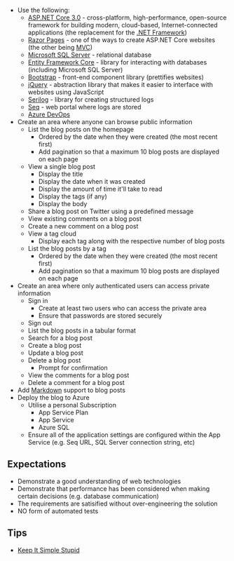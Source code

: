 - Use the following:
  - [ASP.NET Core 3.0](https://docs.microsoft.com/en-us/dotnet/core/whats-new/dotnet-core-3-0) - cross-platform, high-performance, open-source framework for building modern, cloud-based, Internet-connected applications (the replacement for the [.NET Framework](https://en.wikipedia.org/wiki/.NET_Framework))
  - [Razor Pages](https://docs.microsoft.com/en-us/aspnet/core/razor-pages/?view=aspnetcore-3.0) - one of the ways to create ASP.NET Core websites (the other being [MVC](https://docs.microsoft.com/en-us/aspnet/core/mvc/overview?view=aspnetcore-3.0))
  - [Microsoft SQL Server](https://www.microsoft.com/en-in/sql-server/sql-server-2019) - relational database
  - [Entity Framework Core](https://docs.microsoft.com/en-us/ef/core/) - library for interacting with databases (including Microsoft SQL Server)
  - [Bootstrap](https://getbootstrap.com/) - front-end component library (prettifies websites)
  - [jQuery](https://jquery.com/) - abstraction library that makes it easier to interface with websites using JavaScript
  - [Serilog](https://serilog.net/) - library for creating structured logs
  - [Seq](https://datalust.co/) - web portal where logs are stored
  - [Azure DevOps](https://azure.microsoft.com/en-gb/services/devops/)
- Create an area where anyone can browse public information
  - List the blog posts on the homepage
    - Ordered by the date when they were created (the most recent first)
    - Add pagination so that a maximum 10 blog posts are displayed on each page
  - View a single blog post
    - Display the title
    - Display the date when it was created
    - Display the amount of time it'll take to read
    - Display the tags (if any)
    - Display the body
  - Share a blog post on Twitter using a predefined message
  - View existing comments on a blog post
  - Create a new comment on a blog post
  - View a tag cloud
    - Display each tag along with the respective number of blog posts
  - List the blog posts by a tag
    - Ordered by the date when they were created (the most recent first)
    - Add pagination so that a maximum 10 blog posts are displayed on each page
- Create an area where only authenticated users can access private information
  - Sign in
    - Create at least two users who can access the private area
    - Ensure that passwords are stored securely
  - Sign out
  - List the blog posts in a tabular format
  - Search for a blog post
  - Create a blog post
  - Update a blog post
  - Delete a blog post
    - Prompt for confirmation
  - View the comments for a blog post
  - Delete a comment for a blog post
- Add [Markdown](https://daringfireball.net/projects/markdown/) support to blog posts
- Deploy the blog to Azure
  - Utilise a personal Subscription
    - App Service Plan
    - App Service
    - Azure SQL
  - Ensure all of the application settings are configured within the App Service (e.g. Seq URL, SQL Server connection string, etc)

## Expectations

- Demonstrate a good understanding of web technologies
- Demonstrate that performance has been considered when making certain decisions (e.g. database communication)
- The requirements are satisified without over-engineering the solution
- NO form of automated tests

## Tips

- [Keep It Simple Stupid](https://en.wikipedia.org/wiki/KISS_principle)